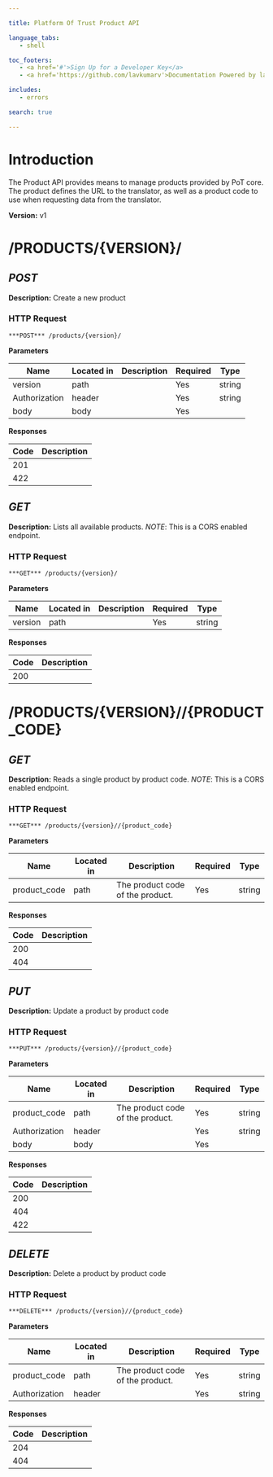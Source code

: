 ```yaml
--- 

title: Platform Of Trust Product API 

language_tabs: 
   - shell 

toc_footers: 
   - <a href='#'>Sign Up for a Developer Key</a> 
   - <a href='https://github.com/lavkumarv'>Documentation Powered by lav</a> 

includes: 
   - errors 

search: true 

--- 
```


# Introduction 

The Product API provides means to manage products provided by PoT core.
The product defines the URL to the translator, as well as a product code to
use when requesting data from the translator.
 

**Version:** v1 

# /PRODUCTS/{VERSION}/
## ***POST*** 

**Description:** Create a new product

### HTTP Request 
`***POST*** /products/{version}/` 

**Parameters**

| Name | Located in | Description | Required | Type |
| ---- | ---------- | ----------- | -------- | ---- |
| version | path |  | Yes | string |
| Authorization | header |  | Yes | string |
| body | body |  | Yes |  |

**Responses**

| Code | Description |
| ---- | ----------- |
| 201 |  |
| 422 |  |

## ***GET*** 

**Description:** Lists all available products. *NOTE*: This is a CORS enabled endpoint.


### HTTP Request 
`***GET*** /products/{version}/` 

**Parameters**

| Name | Located in | Description | Required | Type |
| ---- | ---------- | ----------- | -------- | ---- |
| version | path |  | Yes | string |

**Responses**

| Code | Description |
| ---- | ----------- |
| 200 |  |

# /PRODUCTS/{VERSION}//{PRODUCT_CODE}
## ***GET*** 

**Description:** Reads a single product by product code. *NOTE*: This is a CORS enabled endpoint.


### HTTP Request 
`***GET*** /products/{version}//{product_code}` 

**Parameters**

| Name | Located in | Description | Required | Type |
| ---- | ---------- | ----------- | -------- | ---- |
| product_code | path | The product code of the product. | Yes | string |

**Responses**

| Code | Description |
| ---- | ----------- |
| 200 |  |
| 404 |  |

## ***PUT*** 

**Description:** Update a product by product code

### HTTP Request 
`***PUT*** /products/{version}//{product_code}` 

**Parameters**

| Name | Located in | Description | Required | Type |
| ---- | ---------- | ----------- | -------- | ---- |
| product_code | path | The product code of the product. | Yes | string |
| Authorization | header |  | Yes | string |
| body | body |  | Yes |  |

**Responses**

| Code | Description |
| ---- | ----------- |
| 200 |  |
| 404 |  |
| 422 |  |

## ***DELETE*** 

**Description:** Delete a product by product code

### HTTP Request 
`***DELETE*** /products/{version}//{product_code}` 

**Parameters**

| Name | Located in | Description | Required | Type |
| ---- | ---------- | ----------- | -------- | ---- |
| product_code | path | The product code of the product. | Yes | string |
| Authorization | header |  | Yes | string |

**Responses**

| Code | Description |
| ---- | ----------- |
| 204 |  |
| 404 |  |

<!-- Converted with the swagger-to-slate https://github.com/lavkumarv/swagger-to-slate -->
